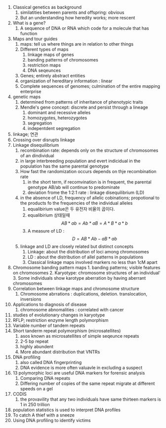 1. Classical genetics as background
	1. similatities between parents and offspring: obvious
	2. But an understanding how heredity works; more rescent
2. What is a gene?
	1. A sequence of DNA or RNA which code for a molecule that has function
3. Maps and tour guides
	1. maps: tell us where things are in relation to other things
	2. Different types of maps
		1. linkage maps of genes
		2. banding patterns of chromosomes
		3. restriction maps
		4. DNA seqeunces
	3. Genes; entirely abstract entities
	4. organization of hereditary information : linear
	5. Complete sequences of genomes; culmination of the entire mapping enterprise
4. genetic maps
	1. determined from patterns of inheritance of phenotypic traits
	2. Mendle's gene concept: discrete and persist through a lineage
		1. dominant and recessive alleles
		2. homozygotes, heterozygotes
		3. segregation
		4. indepentdent segregation
5. linkage; 연관
6. Crossing over disrupts linkage
7. Linkage disequilibrium
	1. recombination rate: depends only on the structure of chromosomes of an dindividual
	2. in large interbreeding population and evert indicidual in the population has the same parental genotype
	3. How fast the randomization occurs depends on thje recombination rate
		1. in the short term, if recomvination is in frequent, the parental genotype AB/ab will continue to predominate
		2. deviation frome the 1:2:1 rate : linkage disequilibrium (LD)
	4. in the absence of LD, frequency of allelic cobinations; propotional to the products fo the frequencies of the individual alleles
		1. equalibirium value은 두 유전자 비율의 곱이다.
		2. equalibirium 상태일때 $$AB*ab = Ab*aB = A*B*a*b$$
		3. A measure of LD : $$ D = AB*Ab - aB*ab$$
	5. linkage and LD are closely related but distinct concepts
		1. Linkage: about the distribution of loci among chromosomes
		2. LD : about the distribution of allel patterns in populations
		3. Classical linkage maps involved markers no less than 1cM apart
8. Chromosome banding pattern maps
		1. banding patterns; visible features on chromosomes
		2. Karyotype: chromosome structures of an individual'
		3. Some individuals show karotype aberration by having aberrant chromosomes
9. Correlation between linkage maps and chromosome structure
	1. Chromosome abrrations : duplications, deletion. translocation, inversions
10. Applications to diagnosis of disease
	1. chromosome abnomalities : correlated with cancer
11. studies of evolutionary changes in karyotype
12. RFLP; restriction enzyme length polymorphism
13. Variable number of tandem repeats
14. Short tanderm repeat polymorphism (microsatellites)
	1. asos known as microsatellites of simple seqeunce repeats
	2. 2-5 bp repeat
	3. highly abundent
	4. More abundant distribution that VNTRs
15. DNA profiling
	1. also called DNA fingerprinting
	2. DNA evidence is more often valuavle in excluding a suspect
16. 13 polymorphic loci are useful DNA markers for forensic analysis
	1. Comparing DNA repeats
	2. Differing number of copies of the same repeat migrate at different speeds on a gel
17. CODIS
	1. the provavility that any two individuals have same thirteen markers is 1 in 250 trillion
18. population statistics is used to interpret DNA profiles
19. To catch A thief with a sneeze
20. Using DNA profiling to identify victims